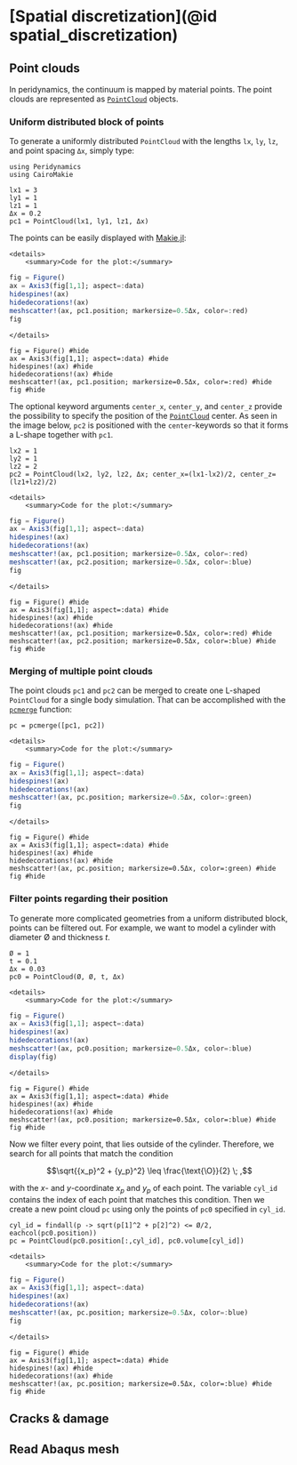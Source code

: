 # [Spatial discretization](@id spatial_discretization)
## Point clouds

In peridynamics, the continuum is mapped by material points.
The point clouds are represented as [`PointCloud`](@ref) objects.

### Uniform distributed block of points
To generate a uniformly distributed `PointCloud` with the lengths `lx`, `ly`, `lz`, and
point spacing `Δx`, simply type:
```@setup sd1
using Peridynamics
using CairoMakie
```
```@example sd1
lx1 = 3
ly1 = 1
lz1 = 1
Δx = 0.2
pc1 = PointCloud(lx1, ly1, lz1, Δx)
```
The points can be easily displayed with [Makie.jl](https://docs.makie.org/stable/):
```@raw html
<details>
    <summary>Code for the plot:</summary>
```
```julia
fig = Figure()
ax = Axis3(fig[1,1]; aspect=:data)
hidespines!(ax)
hidedecorations!(ax)
meshscatter!(ax, pc1.position; markersize=0.5Δx, color=:red)
fig
```
```@raw html
</details>
```
```@example sd1
fig = Figure() #hide
ax = Axis3(fig[1,1]; aspect=:data) #hide
hidespines!(ax) #hide
hidedecorations!(ax) #hide
meshscatter!(ax, pc1.position; markersize=0.5Δx, color=:red) #hide
fig #hide
```

The optional keyword arguments `center_x`, `center_y`, and `center_z` provide the possibility to specify the position of the [`PointCloud`](@ref) center.
As seen in the image below, `pc2` is positioned with the `center`-keywords so that it forms a L-shape together with `pc1`.
```@example sd1
lx2 = 1
ly2 = 1
lz2 = 2
pc2 = PointCloud(lx2, ly2, lz2, Δx; center_x=(lx1-lx2)/2, center_z=(lz1+lz2)/2)
```
```@raw html
<details>
    <summary>Code for the plot:</summary>
```
```julia
fig = Figure()
ax = Axis3(fig[1,1]; aspect=:data)
hidespines!(ax)
hidedecorations!(ax)
meshscatter!(ax, pc1.position; markersize=0.5Δx, color=:red)
meshscatter!(ax, pc2.position; markersize=0.5Δx, color=:blue)
fig
```
```@raw html
</details>
```
```@example sd1
fig = Figure() #hide
ax = Axis3(fig[1,1]; aspect=:data) #hide
hidespines!(ax) #hide
hidedecorations!(ax) #hide
meshscatter!(ax, pc1.position; markersize=0.5Δx, color=:red) #hide
meshscatter!(ax, pc2.position; markersize=0.5Δx, color=:blue) #hide
fig #hide
```

### Merging of multiple point clouds
The point clouds `pc1` and `pc2` can be merged to create one L-shaped `PointCloud` for a single body simulation.
That can be accomplished with the [`pcmerge`](@ref) function:
```@example sd1
pc = pcmerge([pc1, pc2])
```
```@raw html
<details>
    <summary>Code for the plot:</summary>
```
```julia
fig = Figure()
ax = Axis3(fig[1,1]; aspect=:data)
hidespines!(ax)
hidedecorations!(ax)
meshscatter!(ax, pc.position; markersize=0.5Δx, color=:green)
fig
```
```@raw html
</details>
```
```@example sd1
fig = Figure() #hide
ax = Axis3(fig[1,1]; aspect=:data) #hide
hidespines!(ax) #hide
hidedecorations!(ax) #hide
meshscatter!(ax, pc.position; markersize=0.5Δx, color=:green) #hide
fig #hide
```

### Filter points regarding their position
To generate more complicated geometries from a uniform distributed block, points can be filtered out.
For example, we want to model a cylinder with diameter $\text{\O}$ and thickness $t$.
```@example sd1
Ø = 1
t = 0.1
Δx = 0.03
pc0 = PointCloud(Ø, Ø, t, Δx)
```
```@raw html
<details>
    <summary>Code for the plot:</summary>
```
```julia
fig = Figure()
ax = Axis3(fig[1,1]; aspect=:data)
hidespines!(ax)
hidedecorations!(ax)
meshscatter!(ax, pc0.position; markersize=0.5Δx, color=:blue)
display(fig)
```
```@raw html
</details>
```
```@example sd1
fig = Figure() #hide
ax = Axis3(fig[1,1]; aspect=:data) #hide
hidespines!(ax) #hide
hidedecorations!(ax) #hide
meshscatter!(ax, pc0.position; markersize=0.5Δx, color=:blue) #hide
fig #hide
```

Now we filter every point, that lies outside of the cylinder.
Therefore, we search for all points that match the condition
```math
\sqrt{{x_p}^2 + {y_p}^2} \leq \frac{\text{\O}}{2} \; ,
```
with the $x$- and $y$-coordinate $x_p$ and $y_p$ of each point.
The variable `cyl_id` contains the index of each point that matches this condition.
Then we create a new point cloud `pc` using only the points of `pc0` specified in `cyl_id`.
```@example sd1
cyl_id = findall(p -> sqrt(p[1]^2 + p[2]^2) <= Ø/2, eachcol(pc0.position))
pc = PointCloud(pc0.position[:,cyl_id], pc0.volume[cyl_id])
```
```@raw html
<details>
    <summary>Code for the plot:</summary>
```
```julia
fig = Figure()
ax = Axis3(fig[1,1]; aspect=:data)
hidespines!(ax)
hidedecorations!(ax)
meshscatter!(ax, pc.position; markersize=0.5Δx, color=:blue)
fig
```
```@raw html
</details>
```
```@example sd1
fig = Figure() #hide
ax = Axis3(fig[1,1]; aspect=:data) #hide
hidespines!(ax) #hide
hidedecorations!(ax) #hide
meshscatter!(ax, pc.position; markersize=0.5Δx, color=:blue) #hide
fig #hide
```
    
## Cracks & damage



## Read Abaqus mesh